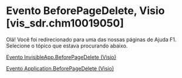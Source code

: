 
# Evento BeforePageDelete, Visio [vis_sdr.chm10019050]

Olá! Você foi redirecionado para uma das nossas páginas de Ajuda F1. Selecione o tópico que estava procurando abaixo.

[Evento InvisibleApp.BeforePageDelete (Visio)](http://msdn.microsoft.com/library/dc7a6fde-1794-b91f-0990-391a78c6039c%28Office.15%29.aspx)

[Evento Application.BeforePageDelete (Visio)](http://msdn.microsoft.com/library/658e3367-2f5b-e2d4-6c07-9b4463ee500a%28Office.15%29.aspx)

